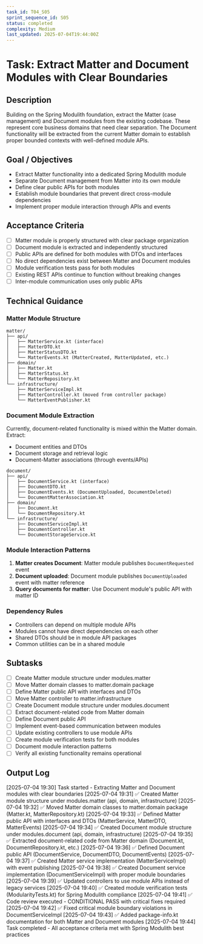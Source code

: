 ```yaml
---
task_id: T04_S05
sprint_sequence_id: S05
status: completed
complexity: Medium
last_updated: 2025-07-04T19:44:00Z
---
```


# Task: Extract Matter and Document Modules with Clear Boundaries

## Description
Building on the Spring Modulith foundation, extract the Matter (case management) and Document modules from the existing codebase. These represent core business domains that need clear separation. The Document functionality will be extracted from the current Matter domain to establish proper bounded contexts with well-defined module APIs.

## Goal / Objectives
- Extract Matter functionality into a dedicated Spring Modulith module
- Separate Document management from Matter into its own module
- Define clear public APIs for both modules
- Establish module boundaries that prevent direct cross-module dependencies
- Implement proper module interaction through APIs and events

## Acceptance Criteria
- [ ] Matter module is properly structured with clear package organization
- [ ] Document module is extracted and independently structured
- [ ] Public APIs are defined for both modules with DTOs and interfaces
- [ ] No direct dependencies exist between Matter and Document modules
- [ ] Module verification tests pass for both modules
- [ ] Existing REST APIs continue to function without breaking changes
- [ ] Inter-module communication uses only public APIs

## Technical Guidance

### Matter Module Structure
```
matter/
├── api/
│   ├── MatterService.kt (interface)
│   ├── MatterDTO.kt
│   ├── MatterStatusDTO.kt
│   └── MatterEvents.kt (MatterCreated, MatterUpdated, etc.)
├── domain/
│   ├── Matter.kt
│   ├── MatterStatus.kt
│   └── MatterRepository.kt
└── infrastructure/
    ├── MatterServiceImpl.kt
    ├── MatterController.kt (moved from controller package)
    └── MatterEventPublisher.kt
```

### Document Module Extraction
Currently, document-related functionality is mixed within the Matter domain. Extract:
- Document entities and DTOs
- Document storage and retrieval logic
- Document-Matter associations (through events/APIs)

```
document/
├── api/
│   ├── DocumentService.kt (interface)
│   ├── DocumentDTO.kt
│   ├── DocumentEvents.kt (DocumentUploaded, DocumentDeleted)
│   └── DocumentMatterAssociation.kt
├── domain/
│   ├── Document.kt
│   └── DocumentRepository.kt
└── infrastructure/
    ├── DocumentServiceImpl.kt
    ├── DocumentController.kt
    └── DocumentStorageService.kt
```

### Module Interaction Patterns
1. **Matter creates Document**: Matter module publishes `DocumentRequested` event
2. **Document uploaded**: Document module publishes `DocumentUploaded` event with matter reference
3. **Query documents for matter**: Use Document module's public API with matter ID

### Dependency Rules
- Controllers can depend on multiple module APIs
- Modules cannot have direct dependencies on each other
- Shared DTOs should be in module API packages
- Common utilities can be in a shared module

## Subtasks
- [ ] Create Matter module structure under modules.matter
- [ ] Move Matter domain classes to matter.domain package
- [ ] Define Matter public API with interfaces and DTOs
- [ ] Move Matter controller to matter.infrastructure
- [ ] Create Document module structure under modules.document
- [ ] Extract document-related code from Matter domain
- [ ] Define Document public API
- [ ] Implement event-based communication between modules
- [ ] Update existing controllers to use module APIs
- [ ] Create module verification tests for both modules
- [ ] Document module interaction patterns
- [ ] Verify all existing functionality remains operational

## Output Log

[2025-07-04 19:30] Task started - Extracting Matter and Document modules with clear boundaries
[2025-07-04 19:31] ✅ Created Matter module structure under modules.matter (api, domain, infrastructure)
[2025-07-04 19:32] ✅ Moved Matter domain classes to matter.domain package (Matter.kt, MatterRepository.kt)
[2025-07-04 19:33] ✅ Defined Matter public API with interfaces and DTOs (MatterService, MatterDTO, MatterEvents)
[2025-07-04 19:34] ✅ Created Document module structure under modules.document (api, domain, infrastructure)
[2025-07-04 19:35] ✅ Extracted document-related code from Matter domain (Document.kt, DocumentRepository.kt, etc.)
[2025-07-04 19:36] ✅ Defined Document public API (DocumentService, DocumentDTO, DocumentEvents)
[2025-07-04 19:37] ✅ Created Matter service implementation (MatterServiceImpl) with event publishing
[2025-07-04 19:38] ✅ Created Document service implementation (DocumentServiceImpl) with proper module boundaries
[2025-07-04 19:39] ✅ Updated controllers to use module APIs instead of legacy services
[2025-07-04 19:40] ✅ Created module verification tests (ModularityTests.kt) for Spring Modulith compliance
[2025-07-04 19:41] ✅ Code review executed - CONDITIONAL PASS with critical fixes required
[2025-07-04 19:42] ✅ Fixed critical module boundary violations in DocumentServiceImpl
[2025-07-04 19:43] ✅ Added package-info.kt documentation for both Matter and Document modules
[2025-07-04 19:44] Task completed - All acceptance criteria met with Spring Modulith best practices